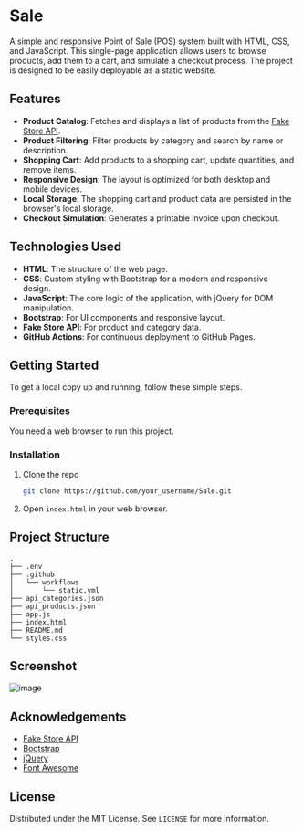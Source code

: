 # Sale

A simple and responsive Point of Sale (POS) system built with HTML, CSS, and JavaScript. This single-page application allows users to browse products, add them to a cart, and simulate a checkout process. The project is designed to be easily deployable as a static website.

## Features

- **Product Catalog**: Fetches and displays a list of products from the [Fake Store API](https://fakestoreapi.com/).
- **Product Filtering**: Filter products by category and search by name or description.
- **Shopping Cart**: Add products to a shopping cart, update quantities, and remove items.
- **Responsive Design**: The layout is optimized for both desktop and mobile devices.
- **Local Storage**: The shopping cart and product data are persisted in the browser's local storage.
- **Checkout Simulation**: Generates a printable invoice upon checkout.

## Technologies Used

- **HTML**: The structure of the web page.
- **CSS**: Custom styling with Bootstrap for a modern and responsive design.
- **JavaScript**: The core logic of the application, with jQuery for DOM manipulation.
- **Bootstrap**: For UI components and responsive layout.
- **Fake Store API**: For product and category data.
- **GitHub Actions**: For continuous deployment to GitHub Pages.

## Getting Started

To get a local copy up and running, follow these simple steps.

### Prerequisites

You need a web browser to run this project.

### Installation

1. Clone the repo
   ```sh
   git clone https://github.com/your_username/Sale.git
   ```
2. Open `index.html` in your web browser.

## Project Structure

```
.
├── .env
├── .github
│   └── workflows
│       └── static.yml
├── api_categories.json
├── api_products.json
├── app.js
├── index.html
├── README.md
└── styles.css
```

## Screenshot

![image](httpshttps://github.com/user-attachments/assets/e55b8138-e1a7-4399-8c6c-2e12a441a34a)

## Acknowledgements

- [Fake Store API](https://fakestoreapi.com/)
- [Bootstrap](https://getbootstrap.com/)
- [jQuery](https://jquery.com/)
- [Font Awesome](https://fontawesome.com/)

## License

Distributed under the MIT License. See `LICENSE` for more information.
